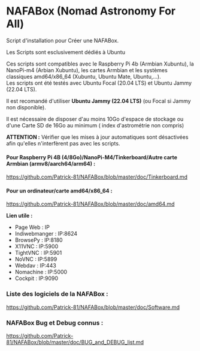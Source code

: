 # NAFABox (Nomad Astronomy For All)

Script d'installation pour Créer une NAFABox.

Les Scripts sont esclusivement dédiés à Ubuntu

Ces scripts sont compatibles avec le Raspberry Pi 4b (Armbian Xubuntu), la NanoPi-m4 (Arbian Xubuntu), les cartes Armbian et les systèmes classiques amd64/x86_64 (Xubuntu, Ubuntu Mate, Ubuntu,...).   
Les scripts ont été testés avec Ubuntu Focal (20.04 LTS) et Ubuntu Jammy (22.04 LTS).  

Il est recomandé d'utiliser **Ubuntu Jammy (22.04 LTS)** (ou Focal si Jammy non disponible).

Il est nécessaire de disposer d'au moins 10Go d'espace de stockage ou d'une Carte SD de 16Go au minimum ( index d'astrométrie non compris)  

**ATTENTION :** Vérifier que les mises à jour automatiques sont désactivées afin qu'elles n'interfèrent pas avec les scripts.


#### Pour Raspberry Pi 4B (4/8Go)/NanoPi-M4/Tinkerboard/Autre carte Armbian (armv8/aarch64/arm64) :     
https://github.com/Patrick-81/NAFABox/blob/master/doc/Tinkerboard.md    

#### Pour un ordinateur/carte amd64/x86_64 :    
https://github.com/Patrick-81/NAFABox/blob/master/doc/amd64.md     


__Lien utile :__

- Page Web : IP
- Indiwebmanger : IP:8624
- BrowsePy : IP:8180
- X11VNC : IP:5900
- TightVNC : IP:5901
- NoVNC : IP:5899
- Webdav : IP:443
- Nomachine : IP:5000
- Cockpit : IP:9090


### Liste des logiciels de la NAFABox :   
https://github.com/Patrick-81/NAFABox/blob/master/doc/Software.md

### NAFABox Bug et Debug connus :
https://github.com/Patrick-81/NAFABox/blob/master/doc/BUG_and_DEBUG_list.md
